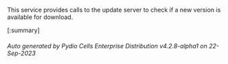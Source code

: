 






This service provides calls to the update server to check if a new version is available for download.

[:summary]

###### Auto generated by Pydio Cells Enterprise Distribution v4.2.8-alpha1 on 22-Sep-2023
